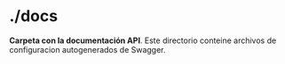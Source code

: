 # ./docs

**Carpeta con la documentación API**. Este directorio conteine archivos de configuracion autogenerados de Swagger.
